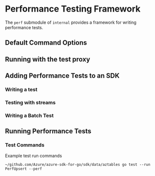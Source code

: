 # Performance Testing Framework
The `perf` submodule of `internal` provides a framework for writing performance tests.

## Default Command Options

## Running with the test proxy

## Adding Performance Tests to an SDK

### Writing a test

### Testing with streams

### Writing a Batch Test

## Running Performance Tests

### Test Commands

Example test run commands
```
~/github.com/Azure/azure-sdk-for-go/sdk/data/aztables go test --run PerfUpsert --perf
```